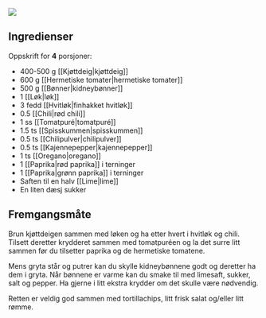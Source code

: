 ![](https://trinesmatblogg.no/app/uploads/2015/10/IMG_8282.jpg)

## Ingredienser

Oppskrift for **4** porsjoner:

- 400-500 g [[Kjøttdeig|kjøttdeig]]
- 600 g [[Hermetiske tomater|hermetiske tomater]]
- 500 g [[Bønner|kidneybønner]]
- 1 [[Løk|løk]]
- 3 fedd [[Hvitløk|finhakket hvitløk]]
- 0.5 [[Chili|rød chili]]
- 1 ss [[Tomatpuré|tomatpuré]]
- 1.5 ts [[Spisskummen|spisskummen]]
- 0.5 ts [[Chilipulver|chilipulver]]
- 0.5 ts [[Kajennepepper|kajennepepper]]
- 1 ts [[Oregano|oregano]]
- 1 [[Paprika|rød paprika]] i terninger
- 1 [[Paprika|grønn paprika]] i terninger
- Saften til en halv [[Lime|lime]]
- En liten dæsj sukker

## Fremgangsmåte

Brun kjøttdeigen sammen med løken og ha etter hvert i hvitløk og chili. Tilsett deretter krydderet sammen med tomatpuréen og la det surre litt sammen før du tilsetter paprika og de hermetiske tomatene.

Mens gryta står og putrer kan du skylle kidneybønnene godt og deretter ha dem i gryta. Når bønnene er varme kan du smake til med limesaft, sukker, salt og pepper. Ha gjerne i litt ekstra krydder om det skulle være nødvendig.

Retten er veldig god sammen med tortillachips, litt frisk salat og/eller litt rømme.